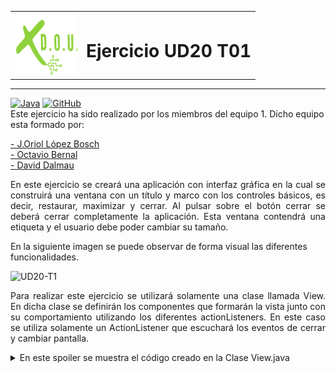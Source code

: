 <table>
 <tr>
    <td> <img src="https://github.com/OctavioBernalGH/BTC_Reus2022_UD16/blob/main/dou_logo.png" alt="Team DOU"/></td>
    <td><h1>Ejercicio UD20 T01</h1></td>
  
 </tr>
</table>
 
 [comment]: <> (<img src="https://github.com/OctavioBernalGH/BTC_Reus2022_UD16/blob/main/dou_logo.png" alt="Team DOU"/><br>)
 
<hr>
 
 [comment]: <> (### Ejercicios SQL Unidad UD16<hr>)

[![Java](https://img.shields.io/badge/Java-007396?style=for-the-badge&logo=java&logoColor=white&labelColor=101010)]()
[![GitHub](https://img.shields.io/badge/GITHUB-%20-yellow)]()
<br>
Este ejercicio ha sido realizado por los miembros del equipo 1. Dicho equipo esta formado por:

  [- J.Oriol López Bosch](https://github.com/mednologic)<br>
  [- Octavio Bernal](https://github.com/OctavioBernalGH)<br>
  [- David Dalmau](https://github.com/DavidDalmauDieguez)

<p align="justify">En este ejercicio se creará una aplicación con interfaz gráfica en la cual se construirá una ventana con un título y marco con los controles básicos, es decir, restaurar, maximizar y cerrar. Al pulsar sobre el botón cerrar se deberá cerrar completamente la aplicación. Esta ventana contendrá una etiqueta y el usuario debe poder cambiar su tamaño.</p>

En la siguiente imagen se puede observar de forma visual las diferentes funcionalidades.

![UD20-T1](https://user-images.githubusercontent.com/103035621/167310271-55fdfed6-2ad7-4682-94d1-44ec1a0fc808.png)

<p align="justify"> Para realizar este ejercicio se utilizará solamente una clase llamada View. En dicha clase se definirán los componentes que formarán la vista junto con su comportamiento utilizando los diferentes actionListeners. En este caso se utiliza solamente un ActionListener que escuchará los eventos de cerrar y cambiar pantalla.</p>

<details>
  <summary>En este spoiler se muestra el código creado en la Clase View.java</summary>
 
  <br>
 
  ```java
package com.dou.ud20.t1;

/**
 * @author Octavio Bernal Vilana
 * @author Josep Oriol López Bosch
 * @author David Dalmau Dieguez
 * 
 * @version 0.0.1
 * @date 03/05/2022
 */

import java.awt.EventQueue;
import javax.swing.JFrame;
import javax.swing.JButton;
import javax.swing.JTextField;
import javax.swing.JLabel;
import java.awt.event.ActionListener;
import java.awt.event.ActionEvent;

// Se crea la clase View y se definen los elementos a utilizar.
public class View {

	private JFrame frame;
	private JTextField txtAlto;
	private JTextField txtAncho;
	private JLabel lblNewLabel_1;
	private JButton Cerrar;


	public static void main(String[] args) {
		EventQueue.invokeLater(new Runnable() {
			public void run() {
				try {
					View window = new View();
					window.frame.setVisible(true);
				} catch (Exception e) {
					e.printStackTrace();
				}
			}
		});
	}
	
	
	public View() {
		initialize();
	}

	/**
	 * Se inicializa el contenido del JFrame, en este ejercicio se han definido dos
	 * areas de texto y un botón. Al introducir dos números enteros y pulsar el
	 * botón, cambiará el tamaño de la pantalla. También tiene un botón para cerrar
	 * la pantalla.
	 */

	private void initialize() {
		frame = new JFrame();
		frame.setBounds(100, 100, 177, 277);
		frame.setDefaultCloseOperation(JFrame.EXIT_ON_CLOSE);
		frame.getContentPane().setLayout(null);

		/**
		 * Botón que cambia el tamaño de la pantalla. Recibe como parámetro el ancho y
		 * el alto mediante un getText en los textField.
		 */
		JButton boton = new JButton("Cambiar Pantalla");
		boton.addActionListener(new ActionListener() {
			public void actionPerformed(ActionEvent e) {
				// Se captura el ancho y el alto.
				int alto = Integer.parseInt(txtAlto.getText());
				int ancho = Integer.parseInt(txtAncho.getText());
				// Se cambia el tamaño de la ventana.
				frame.setSize(alto, ancho);
			}
		});
		boton.setBounds(10, 135, 130, 23);
		frame.getContentPane().add(boton);

		txtAlto = new JTextField();
		txtAlto.setBounds(10, 36, 86, 20);
		frame.getContentPane().add(txtAlto);
		txtAlto.setColumns(10);

		JLabel lblNewLabel = new JLabel("Alto");
		lblNewLabel.setBounds(10, 11, 46, 14);
		frame.getContentPane().add(lblNewLabel);

		txtAncho = new JTextField();
		txtAncho.setBounds(10, 90, 86, 20);
		frame.getContentPane().add(txtAncho);
		txtAncho.setColumns(10);

		lblNewLabel_1 = new JLabel("Ancho");
		lblNewLabel_1.setBounds(10, 67, 46, 14);
		frame.getContentPane().add(lblNewLabel_1);

		/**
		 * Se cierra la ventana mediante la función dispose de la clase frame. Esta
		 * acción se realiza en el botón cerrar con el ActionListener.
		 */
		Cerrar = new JButton("Cerrar");
		Cerrar.addActionListener(new ActionListener() {
			public void actionPerformed(ActionEvent e) {
				frame.dispose();
			}
		});
		Cerrar.setBounds(33, 169, 89, 23);
		frame.getContentPane().add(Cerrar);

	}
}

  ```
 </details>
